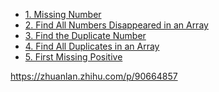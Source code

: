 <!-- GFM-TOC -->
* [1. Missing Number](#1-缺失数字)
* [2. Find All Numbers Disappeared in an Array](#2-找到所有数组中消失的数字)
* [3. Find the Duplicate Number](#3-寻找重复数)
* [4. Find All Duplicates in an Array](#4-数组中重复的数据)
* [5. First Missing Positive](#5-缺失的第一个正数)
<!-- GFM-TOC -->


https://zhuanlan.zhihu.com/p/90664857
